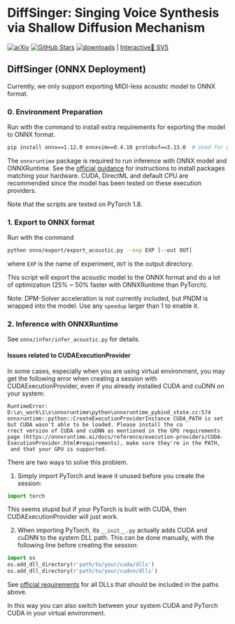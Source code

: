 # DiffSinger: Singing Voice Synthesis via Shallow Diffusion Mechanism

[![arXiv](https://img.shields.io/badge/arXiv-Paper-<COLOR>.svg)](https://arxiv.org/abs/2105.02446)
[![GitHub Stars](https://img.shields.io/github/stars/MoonInTheRiver/DiffSinger?style=social)](https://github.com/MoonInTheRiver/DiffSinger)
[![downloads](https://img.shields.io/github/downloads/MoonInTheRiver/DiffSinger/total.svg)](https://github.com/MoonInTheRiver/DiffSinger/releases)
 | [Interactive🤗 SVS](https://huggingface.co/spaces/Silentlin/DiffSinger)

## DiffSinger (ONNX Deployment)

Currently, we only support exporting MIDI-less acoustic model to ONNX format.

### 0. Environment Preparation

Run with the command to install extra requirements for exporting the model to ONNX format.

```bash
pip install onnx==1.12.0 onnxsim==0.4.10 protobuf==3.13.0  # Used for graph repairing and optimization
```

The `onnxruntime` package is required to run inference with ONNX model and ONNXRuntime. See the [official guidance](https://onnxruntime.ai/) for instructions to install packages matching your hardware. CUDA, DirectML and default CPU are recommended since the model has been tested on these execution providers.

Note that the scripts are tested on PyTorch 1.8.

### 1. Export to ONNX format

Run with the command

```bash
python onnx/export/export_acoustic.py --exp EXP [--out OUT]
```

where `EXP` is the name of experiment, `OUT` is the output directory.

This script will export the acoustic model to the ONNX format and do a lot of optimization (25% ~ 50% faster with ONNXRuntime than PyTorch).

Note: DPM-Solver acceleration is not currently included, but PNDM is wrapped into the model. Use any `speedup` larger than 1 to enable it.

### 2. Inference with ONNXRuntime

See `onnx/infer/infer_acoustic.py` for details.

#### Issues related to CUDAExecutionProvider

In some cases, especially when you are using virtual environment, you may get the following error when creating a session with CUDAExecutionProvider, even if you already installed CUDA and cuDNN on your system:

```text
RuntimeError: D:\a\_work\1\s\onnxruntime\python\onnxruntime_pybind_state.cc:574 onnxruntime::python::CreateExecutionProviderInstance CUDA_PATH is set but CUDA wasn't able to be loaded. Please install the co
rrect version of CUDA and cuDNN as mentioned in the GPU requirements page (https://onnxruntime.ai/docs/reference/execution-providers/CUDA-ExecutionProvider.html#requirements), make sure they're in the PATH,
 and that your GPU is supported.
```

There are two ways to solve this problem.

1. Simply import PyTorch and leave it unused before you create the session:

```python
import torch
```

This seems stupid but if your PyTorch is built with CUDA, then CUDAExecutionProvider will just work.

2. When importing PyTorch, its `__init__.py` actually adds CUDA and cuDNN to the system DLL path. This can be done manually, with the following line before creating the session:

```python
import os
os.add_dll_directory(r'path/to/your/cuda/dlls')
os.add_dll_directory(r'path/to/your/cudnn/dlls')
```

See [official requirements](http://www.onnxruntime.ai/docs/execution-providers/CUDA-ExecutionProvider.html#requirements) for all DLLs that should be included in the paths above.

In this way you can also switch between your system CUDA and PyTorch CUDA in your virtual environment.
